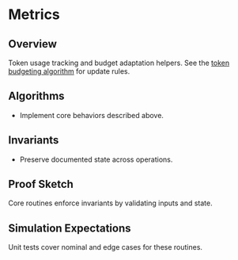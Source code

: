 # Metrics

## Overview

Token usage tracking and budget adaptation helpers. See the [token budgeting
algorithm](../algorithms/token_budgeting.md) for update rules.

## Algorithms

- Implement core behaviors described above.

## Invariants

- Preserve documented state across operations.

## Proof Sketch

Core routines enforce invariants by validating inputs and state.

## Simulation Expectations

Unit tests cover nominal and edge cases for these routines.

